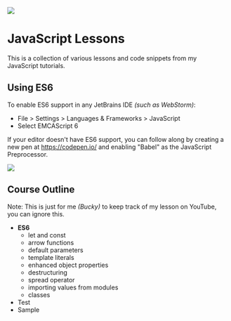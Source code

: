 ![](http://i.imgur.com/vPUXp2n.png)

# JavaScript Lessons

This is a collection of various lessons and code snippets from my JavaScript tutorials.

## Using ES6

To enable ES6 support in any JetBrains IDE *(such as WebStorm)*:
- File > Settings > Languages & Frameworks > JavaScript
- Select EMCAScript 6

If your editor doesn't have ES6 support, you can follow along by creating a new pen at https://codepen.io/ and enabling
"Babel" as the JavaScript Preprocessor.


![](http://i.imgur.com/DzwwGYe.png)

## Course Outline

Note: This is just for me *(Bucky)* to keep track of my lesson on YouTube, you can ignore this.

- **ES6**
  - let and const
  - arrow functions
  - default parameters
  - template literals
  - enhanced object properties
  - destructuring
  - spread operator
  - importing values from modules
  - classes
- Test
- Sample

